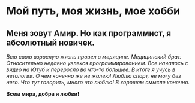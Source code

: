 # Мой путь, моя жизнь, мое хобби

## Меня зовут Амир. Но как программист, я абсолютный новичек.
*Всю свою взрослую жизнь провел в медицине. Медицинский брат.
Относительно недавно увлекся программированием. Все началось с видео на Ютуб и переросло во что-то большее. В итоге я учусь в нетологии. О чем конечно же не жалею!
Люблю спорт, не могу без него. Что тут говорить, много что люблю! В хорошем смысле конечно.*

**Всем мира, добра и любви!**

